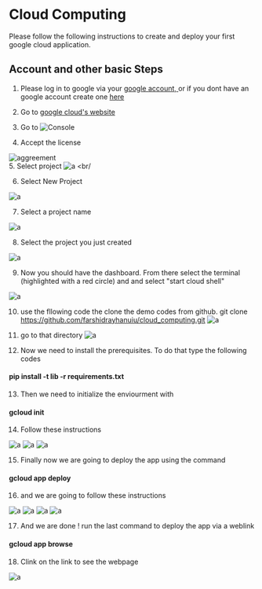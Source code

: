 # Cloud Computing

Please follow the following instructions to create and deploy your first google cloud application. 

## Account and other basic Steps
1. Please log in to google via your <a href="https://accounts.google.com/signin/v2/identifier?service=mail&passive=true&rm=false&continue=https%3A%2F%2Fmail.google.com%2Fmail%2F&ss=1&scc=1&ltmpl=default&ltmplcache=2&emr=1&osid=1&flowName=GlifWebSignIn&flowEntry=ServiceLogin">google account, </a> or if you dont have an google account create one <a href="https://accounts.google.com/signup/v2/webcreateaccount?hl=en&flowName=GlifWebSignIn&flowEntry=SignUp">here</a> 

2. Go to <a href="https://cloud.google.com">google cloud's website</a>
3. Go to ![Console](https://raw.githubusercontent.com/farshidrayhanuiu/cloud_computing/master/1.PNG)
4. Accept the license 

  
![aggreement](https://raw.githubusercontent.com/farshidrayhanuiu/cloud_computing/master/2.PNG)  
5. Select project ![a](https://raw.githubusercontent.com/farshidrayhanuiu/cloud_computing/master/3.PNG)    <br/
  
  
6. Select New Project    

  
![a](https://raw.githubusercontent.com/farshidrayhanuiu/cloud_computing/master/4.PNG)  

7. Select a project name  


![a](https://raw.githubusercontent.com/farshidrayhanuiu/cloud_computing/master/5.PNG)  


8. Select the project you just created    

![a](https://raw.githubusercontent.com/farshidrayhanuiu/cloud_computing/master/18.PNG)    




9. Now you should have the dashboard. From there select the terminal (highlighted with a red circle) and and select "start cloud shell"   


![a](https://raw.githubusercontent.com/farshidrayhanuiu/cloud_computing/master/6.PNG)

10. use the fllowing code the clone the demo codes from github.
 git clone https://github.com/farshidrayhanuiu/cloud_computing.git
![a](https://raw.githubusercontent.com/farshidrayhanuiu/cloud_computing/master/7.PNG)

11. go to that directory 
![a](https://raw.githubusercontent.com/farshidrayhanuiu/cloud_computing/master/8.PNG)

12. Now we need to install the prerequisites. To do that type the following codes  
#### pip install -t lib -r requirements.txt
13. Then we need to initialize the enviourment with 
#### gcloud init  





14. Follow these instructions 

  
![a](https://raw.githubusercontent.com/farshidrayhanuiu/cloud_computing/master/14.PNG)
![a](https://raw.githubusercontent.com/farshidrayhanuiu/cloud_computing/master/15.PNG)
![a](https://raw.githubusercontent.com/farshidrayhanuiu/cloud_computing/master/16.PNG)


15. Finally now we are going to deploy the app using the command
#### gcloud app deploy

16. and we are going to follow these instructions


![a](https://raw.githubusercontent.com/farshidrayhanuiu/cloud_computing/master/9.PNG)
![a](https://raw.githubusercontent.com/farshidrayhanuiu/cloud_computing/master/10.PNG)
![a](https://raw.githubusercontent.com/farshidrayhanuiu/cloud_computing/master/11.PNG)
![a](https://raw.githubusercontent.com/farshidrayhanuiu/cloud_computing/master/12.PNG)



17. And we are done ! run the last command to deploy the app via a weblink
#### gcloud app browse

18. Clink on the link to see the webpage 
  
  
![a](https://raw.githubusercontent.com/farshidrayhanuiu/cloud_computing/master/17.PNG)




  



